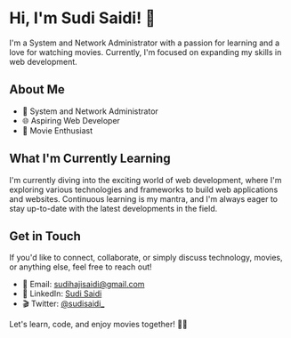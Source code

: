 # Hi, I'm Sudi Saidi! 👋

I'm a System and Network Administrator with a passion for learning and a love for watching movies. Currently, I'm focused on expanding my skills in web development.

## About Me

- 💼 System and Network Administrator
- 🌐 Aspiring Web Developer
- 🎥 Movie Enthusiast

## What I'm Currently Learning

I'm currently diving into the exciting world of web development, where I'm exploring various technologies and frameworks to build web applications and websites. Continuous learning is my mantra, and I'm always eager to stay up-to-date with the latest developments in the field.

## Get in Touch

If you'd like to connect, collaborate, or simply discuss technology, movies, or anything else, feel free to reach out!

- 📧 Email: [sudihajisaidi@gmail.com](mailto:youremail@example.com)
- 💬 LinkedIn: [Sudi Saidi](https://www.linkedin.com/in/sudi-saidi-0ba226275?utm_source=share&utm_campaign=share_via&utm_content=profile&utm_medium=android_app)
- 🎬 Twitter: [@sudisaidi_](https://x.com/sudisaidi_?t=CKmof6ZT5LupUpZuGd9X0g&s=09)

Let's learn, code, and enjoy movies together! 🚀🎉



